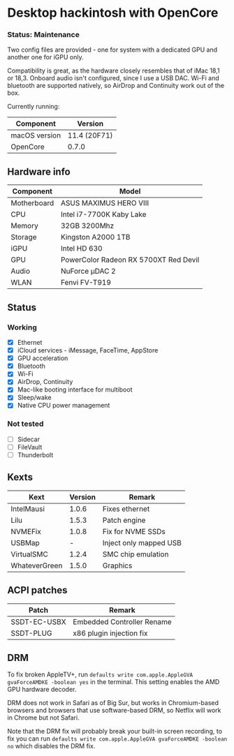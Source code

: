# Desktop hackintosh with OpenCore

### Status: Maintenance

Two config files are provided - one for system with a dedicated GPU and another one for iGPU only.

Compatibility is great, as the hardware closely resembles that of iMac 18,1 or 18,3. Onboard audio isn't configured, since I use a USB DAC. Wi-Fi and bluetooth are supported natively, so AirDrop and Continuity work out of the box.

Currently running:

| Component     | Version      |
| ------------- | ------------ |
| macOS version | 11.4 (20F71) |
| OpenCore      | 0.7.0        |

## Hardware info

| Component   | Model                                 |
| ----------- | ------------------------------------- |
| Motherboard | ASUS MAXIMUS HERO VIII                |
| CPU         | Intel i7-7700K Kaby Lake              |
| Memory      | 32GB 3200Mhz                          |
| Storage     | Kingston A2000 1TB                    |
| iGPU        | Intel HD 630                          |
| GPU         | PowerColor Radeon RX 5700XT Red Devil |
| Audio       | NuForce µDAC 2                        |
| WLAN        | Fenvi FV-T919                         |

## Status

### Working

- [x] Ethernet
- [x] iCloud services - iMessage, FaceTime, AppStore
- [x] GPU acceleration
- [x] Bluetooth
- [x] Wi-Fi
- [x] AirDrop, Continuity
- [x] Mac-like booting interface for multiboot
- [x] Sleep/wake
- [x] Native CPU power management

### Not tested

- [ ] Sidecar
- [ ] FileVault
- [ ] Thunderbolt

## Kexts

| Kext          | Version | Remark                 |
| ------------- | ------- | ---------------------- |
| IntelMausi    | 1.0.6   | Fixes ethernet         |
| Lilu          | 1.5.3   | Patch engine           |
| NVMEFix       | 1.0.8   | Fix for NVME SSDs      |
| USBMap        | -       | Inject only mapped USB |
| VirtualSMC    | 1.2.4   | SMC chip emulation     |
| WhateverGreen | 1.5.0   | Graphics               |

## ACPI patches

| Patch        | Remark                     |
| ------------ | -------------------------- |
| SSDT-EC-USBX | Embedded Controller Rename |
| SSDT-PLUG    | x86 plugin injection fix   |

## DRM

To fix broken AppleTV+, run `defaults write com.apple.AppleGVA gvaForceAMDKE -boolean yes` in the terminal. This setting enables the AMD GPU hardware decoder.

DRM does not work in Safari as of Big Sur, but works in Chromium-based browsers and browsers that use software-based DRM, so Netflix will work in Chrome but not Safari.

Note that the DRM fix will probably break your built-in screen recording, to fix you can run `defaults write com.apple.AppleGVA gvaForceAMDKE -boolean no` which disables the DRM fix.

